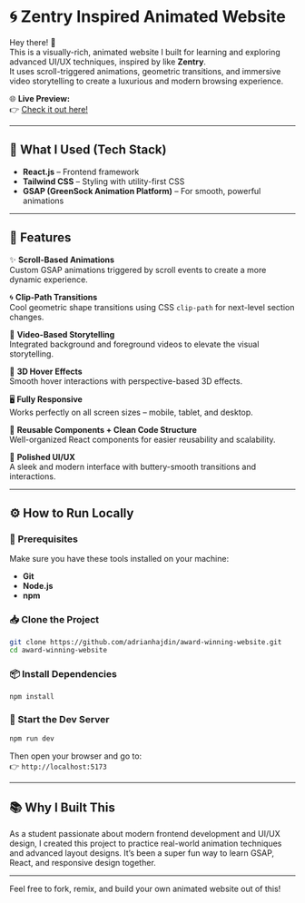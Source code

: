 # 🌀 Zentry Inspired Animated Website 

Hey there! 👋  
This is a visually-rich, animated website I built for learning and exploring advanced UI/UX techniques, inspired by like **Zentry**.  
It uses scroll-triggered animations, geometric transitions, and immersive video storytelling to create a luxurious and modern browsing experience.

🌐 **Live Preview:**  
👉 [Check it out here!](https://animated-website-coral.vercel.app/)

---

## 🚀 What I Used (Tech Stack)

- **React.js** – Frontend framework  
- **Tailwind CSS** – Styling with utility-first CSS  
- **GSAP (GreenSock Animation Platform)** – For smooth, powerful animations

---

## 🎯 Features

✨ **Scroll-Based Animations**  
Custom GSAP animations triggered by scroll events to create a more dynamic experience.

🌀 **Clip-Path Transitions**  
Cool geometric shape transitions using CSS `clip-path` for next-level section changes.

🎥 **Video-Based Storytelling**  
Integrated background and foreground videos to elevate the visual storytelling.

🧊 **3D Hover Effects**  
Smooth hover interactions with perspective-based 3D effects.

🖥 **Fully Responsive**  
Works perfectly on all screen sizes – mobile, tablet, and desktop.

🧠 **Reusable Components + Clean Code Structure**  
Well-organized React components for easier reusability and scalability.

💎 **Polished UI/UX**  
A sleek and modern interface with buttery-smooth transitions and interactions.

---

## ⚙️ How to Run Locally

### 🧰 Prerequisites

Make sure you have these tools installed on your machine:

- **Git**
- **Node.js**
- **npm**

### 📥 Clone the Project

```bash
git clone https://github.com/adrianhajdin/award-winning-website.git
cd award-winning-website
```

### 📦 Install Dependencies

```bash
npm install
```

### 🧪 Start the Dev Server

```bash
npm run dev
```

Then open your browser and go to:  
👉 `http://localhost:5173`

---

## 📚 Why I Built This

As a student passionate about modern frontend development and UI/UX design, I created this project to practice real-world animation techniques and advanced layout designs. It’s been a super fun way to learn GSAP, React, and responsive design together.

---

Feel free to fork, remix, and build your own animated website out of this!
